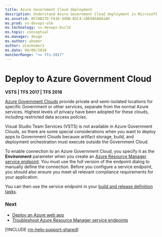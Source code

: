 ```yaml
---
title: Azure Government Cloud deployment
description: Understand Azure Government Cloud deployment in Microsoft Visual Studio Team Services (VSTS) and Team Foundation Server (TFS)
ms.assetid: 857AB27D-FA16-44DB-B1C4-CBE946A0A1AD
ms.prod: vs-devops-alm
ms.technology: vs-devops-build
ms.topic: conceptual
ms.manager: douge
ms.author: ahomer
author: alexhomer1
ms.date: 04/09/2018
monikerRange: ">= tfs-2017"
---
```


# Deploy to Azure Government Cloud

**VSTS | TFS 2017  | TFS 2018**

[Azure Government Clouds](https://azure.microsoft.com/en-us/overview/clouds/government/)
provide private and semi-isolated locations for specific Government or other services, separate from the normal
Azure services. Highest levels of privacy have been adopted for these clouds, including restricted data access policies.

Visual Studio Team Services (VSTS) is not available in Azure Government Clouds, so there are some special considerations when you
want to deploy apps to Government Clouds because artifact storage, build,
and deployment orchestration must execute outside the Government Cloud.

To enable connection to an Azure Government Cloud, you specify it as the **Environment** parameter when you create an
[Azure Resource Manager service endpoint](service-endpoints.md#sep-azure-rm).
You must use the full version of the endpoint dialog to manually define the connection.
Before you configure a service endpoint, you should also ensure you meet all relevant compliance requirements for your application.

You can then use the service endpoint in your [build and release definition tasks](../../tasks/index.md).

### Next

* [Deploy an Azure web app](../../apps/cd/deploy-webdeploy-webapps.md)
* [Troubleshoot Azure Resource Manager service endpoints](../../actions/azure-rm-endpoint.md)

[!INCLUDE [rm-help-support-shared](../../_shared/rm-help-support-shared.md)]

